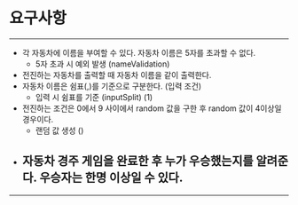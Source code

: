 # 요구사항

---

- 각 자동차에 이름을 부여할 수 있다. 자동차 이름은 5자를 초과할 수 없다. 
  - 5자 초과 시 예외 발생 (nameValidation)
- 전진하는 자동차를 출력할 때 자동차 이름을 같이 출력한다.
- 자동차 이름은 쉼표(,)를 기준으로 구분한다. (입력 조건)
  - 입력 시 쉼표를 기준 (inputSplit) (1)
- 전진하는 조건은 0에서 9 사이에서 random 값을 구한 후 random 값이 4이상일 경우이다.
  - 랜덤 값 생성 ()
- 자동차 경주 게임을 완료한 후 누가 우승했는지를 알려준다. 우승자는 한명 이상일 수 있다.
  - 

---